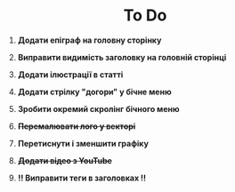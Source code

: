 <h1 align="center">
  To Do
</h1>

1.  **Додати епіграф на головну сторінку**

2.  **Виправити видимість заголовку на головній сторінці**

3.  **Додати ілюстрації в статті**

4.  **Додати стрілку "догори" у бічне меню**

5.  **Зробити окремий скролінг бічного меню**

6.  **~~Перемалювати лого у векторі~~**

7.  **Перетиснути і зменшити графіку**

8.  **~~Додати відео з YouTube~~**

9.  **!! Виправити теги в заголовках !!**
